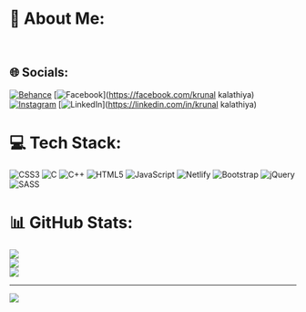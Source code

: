 
<!---
krunal5291/krunal5291 is a ✨ special ✨ repository because its `README.md` (this file) appears on your GitHub profile.
You can click the Preview link to take a look at your changes.
--->


# 💫 About Me:
<br>


## 🌐 Socials:
[![Behance](https://img.shields.io/badge/Behance-1769ff?logo=behance&logoColor=white)](https://behance.net/2733_KRUNAL_KALATHIYA) [![Facebook](https://img.shields.io/badge/Facebook-%231877F2.svg?logo=Facebook&logoColor=white)](https://facebook.com/krunal kalathiya) [![Instagram](https://img.shields.io/badge/Instagram-%23E4405F.svg?logo=Instagram&logoColor=white)](https://instagram.com/krunal.kalathiya.5291) [![LinkedIn](https://img.shields.io/badge/LinkedIn-%230077B5.svg?logo=linkedin&logoColor=white)](https://linkedin.com/in/krunal kalathiya) 

# 💻 Tech Stack:
![CSS3](https://img.shields.io/badge/css3-%231572B6.svg?style=for-the-badge&logo=css3&logoColor=white) ![C](https://img.shields.io/badge/c-%2300599C.svg?style=for-the-badge&logo=c&logoColor=white) ![C++](https://img.shields.io/badge/c++-%2300599C.svg?style=for-the-badge&logo=c%2B%2B&logoColor=white) ![HTML5](https://img.shields.io/badge/html5-%23E34F26.svg?style=for-the-badge&logo=html5&logoColor=white) ![JavaScript](https://img.shields.io/badge/javascript-%23323330.svg?style=for-the-badge&logo=javascript&logoColor=%23F7DF1E) ![Netlify](https://img.shields.io/badge/netlify-%23000000.svg?style=for-the-badge&logo=netlify&logoColor=#00C7B7) ![Bootstrap](https://img.shields.io/badge/bootstrap-%23563D7C.svg?style=for-the-badge&logo=bootstrap&logoColor=white) ![jQuery](https://img.shields.io/badge/jquery-%230769AD.svg?style=for-the-badge&logo=jquery&logoColor=white) ![SASS](https://img.shields.io/badge/SASS-hotpink.svg?style=for-the-badge&logo=SASS&logoColor=white)
# 📊 GitHub Stats:
![](https://github-readme-stats.vercel.app/api?username=krunal5291&theme=dark&hide_border=true&include_all_commits=true&count_private=false)<br/>
![](https://github-readme-streak-stats.herokuapp.com/?user=krunal5291&theme=dark&hide_border=true)<br/>
![](https://github-readme-stats.vercel.app/api/top-langs/?username=krunal5291&theme=dark&hide_border=true&include_all_commits=true&count_private=false&layout=compact)

---
[![](https://visitcount.itsvg.in/api?id=krunal5291&icon=0&color=0)](https://visitcount.itsvg.in)

<!-- Proudly created with GPRM ( https://gprm.itsvg.in ) -->
